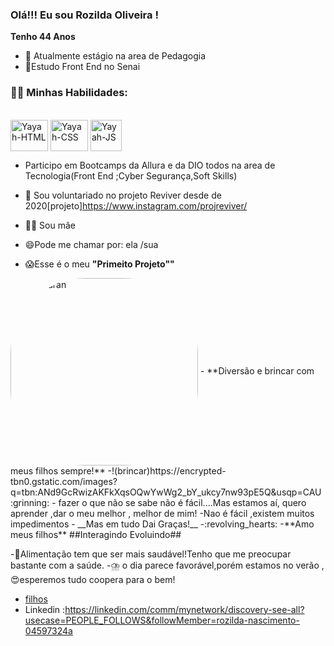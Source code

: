 ### Olá!!! Eu sou Rozilda Oliveira !
__Tenho 44 Anos__


- 🔭 Atualmente estágio na area de Pedagogia
- 🌱Estudo Front End no Senai 

 ### **:technologist: Minhas Habilidades:**
 
 <div style="display: inline_block"><br>
  
  <img align="center" alt="Yayah-HTML" height="50" width="60" src="https://cdn.jsdelivr.net/gh/devicons/devicon/icons/html5/html5-original-wordmark.svg" />
  <img align="center" alt="Yayah-CSS" height="50" width="60" src="https://cdn.jsdelivr.net/gh/devicons/devicon/icons/css3/css3-original-wordmark.svg" />
  <img align="center" alt="Yayah-JS" height="50" width"60" src="https://cdn.jsdelivr.net/gh/devicons/devicon/icons/javascript/javascript-original.svg" />          
 </div>
 

- Participo em Bootcamps da Allura e da DIO todos na area de Tecnologia(Front End ;Cyber Segurança,Soft Skills)
- 👯 Sou voluntariado no projeto Reviver desde de 2020[projeto]https://www.instagram.com/projreviver/
- :woman_feeding_baby: Sou mãe 

- 😄Pode me chamar por: ela /sua
- :scream:Esse é o meu **"Primeito Projeto""**
<img align="center" alt="Oliveiraran" height= "300" style= "border-radius:120px;"  src="https://i.pinimg.com/originals/93/8f/45/938f454e4eece37518f4ffe67cd29bfc.gif">
- **Diversão e brincar com meus filhos sempre!**
-!(brincar)https://encrypted-tbn0.gstatic.com/images?q=tbn:ANd9GcRwizAKFkXqsOQwYwWg2_bY_ukcy7nw93pE5Q&usqp=CAU
:grinning:
- fazer o que não se sabe não é fácil....Mas estamos aí, quero aprender ,dar o  meu melhor , melhor de mim!
-Nao é fácil ,existem muitos impedimentos
- __Mas em tudo Dai Graças!__
-:revolving_hearts:
-**Amo meus filhos**
##Interagindo  Evoluindo##




-:kiwi_fruit:Alimentação tem que ser mais saudável!Tenho que me preocupar bastante com a saúde.
-:cloud_with_lightning_and_rain: o dia parece favorável,porém estamos no verão ,:heart_eyes:esperemos tudo coopera para o bem! 
- [filhos](https://www.instagram.com/ruanda.oficial/)
- Linkedin :https://linkedin.com/comm/mynetwork/discovery-see-all?usecase=PEOPLE_FOLLOWS&followMember=rozilda-nascimento-04597324a
